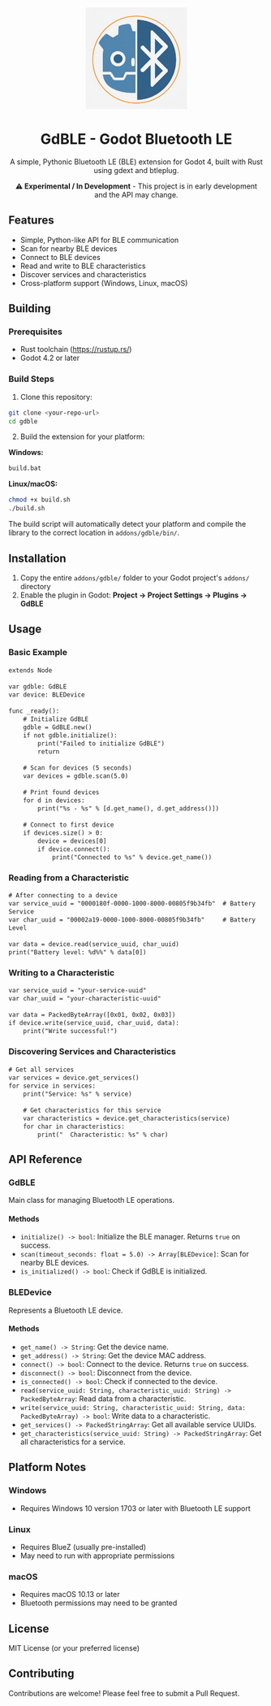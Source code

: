 <div align="center">
  <img src="bluedot.jpg" alt="GdBLE Logo" width="200"/>

  # GdBLE - Godot Bluetooth LE

  A simple, Pythonic Bluetooth LE (BLE) extension for Godot 4, built with Rust using gdext and btleplug.

  **⚠️ Experimental / In Development** - This project is in early development and the API may change.
</div>

## Features

- Simple, Python-like API for BLE communication
- Scan for nearby BLE devices
- Connect to BLE devices
- Read and write to BLE characteristics
- Discover services and characteristics
- Cross-platform support (Windows, Linux, macOS)

## Building

### Prerequisites

- Rust toolchain (https://rustup.rs/)
- Godot 4.2 or later

### Build Steps

1. Clone this repository:
```bash
git clone <your-repo-url>
cd gdble
```

2. Build the extension for your platform:

**Windows:**
```bash
build.bat
```

**Linux/macOS:**
```bash
chmod +x build.sh
./build.sh
```

The build script will automatically detect your platform and compile the library to the correct location in `addons/gdble/bin/`.

## Installation

1. Copy the entire `addons/gdble/` folder to your Godot project's `addons/` directory
2. Enable the plugin in Godot: **Project → Project Settings → Plugins → GdBLE**

## Usage

### Basic Example

```gdscript
extends Node

var gdble: GdBLE
var device: BLEDevice

func _ready():
    # Initialize GdBLE
    gdble = GdBLE.new()
    if not gdble.initialize():
        print("Failed to initialize GdBLE")
        return

    # Scan for devices (5 seconds)
    var devices = gdble.scan(5.0)

    # Print found devices
    for d in devices:
        print("%s - %s" % [d.get_name(), d.get_address()])

    # Connect to first device
    if devices.size() > 0:
        device = devices[0]
        if device.connect():
            print("Connected to %s" % device.get_name())
```

### Reading from a Characteristic

```gdscript
# After connecting to a device
var service_uuid = "0000180f-0000-1000-8000-00805f9b34fb"  # Battery Service
var char_uuid = "00002a19-0000-1000-8000-00805f9b34fb"     # Battery Level

var data = device.read(service_uuid, char_uuid)
print("Battery level: %d%%" % data[0])
```

### Writing to a Characteristic

```gdscript
var service_uuid = "your-service-uuid"
var char_uuid = "your-characteristic-uuid"

var data = PackedByteArray([0x01, 0x02, 0x03])
if device.write(service_uuid, char_uuid, data):
    print("Write successful!")
```

### Discovering Services and Characteristics

```gdscript
# Get all services
var services = device.get_services()
for service in services:
    print("Service: %s" % service)

    # Get characteristics for this service
    var characteristics = device.get_characteristics(service)
    for char in characteristics:
        print("  Characteristic: %s" % char)
```

## API Reference

### GdBLE

Main class for managing Bluetooth LE operations.

#### Methods

- `initialize() -> bool`: Initialize the BLE manager. Returns `true` on success.
- `scan(timeout_seconds: float = 5.0) -> Array[BLEDevice]`: Scan for nearby BLE devices.
- `is_initialized() -> bool`: Check if GdBLE is initialized.

### BLEDevice

Represents a Bluetooth LE device.

#### Methods

- `get_name() -> String`: Get the device name.
- `get_address() -> String`: Get the device MAC address.
- `connect() -> bool`: Connect to the device. Returns `true` on success.
- `disconnect() -> bool`: Disconnect from the device.
- `is_connected() -> bool`: Check if connected to the device.
- `read(service_uuid: String, characteristic_uuid: String) -> PackedByteArray`: Read data from a characteristic.
- `write(service_uuid: String, characteristic_uuid: String, data: PackedByteArray) -> bool`: Write data to a characteristic.
- `get_services() -> PackedStringArray`: Get all available service UUIDs.
- `get_characteristics(service_uuid: String) -> PackedStringArray`: Get all characteristics for a service.

## Platform Notes

### Windows
- Requires Windows 10 version 1703 or later with Bluetooth LE support

### Linux
- Requires BlueZ (usually pre-installed)
- May need to run with appropriate permissions

### macOS
- Requires macOS 10.13 or later
- Bluetooth permissions may need to be granted

## License

MIT License (or your preferred license)

## Contributing

Contributions are welcome! Please feel free to submit a Pull Request.
